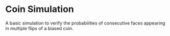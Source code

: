 # Coin Simulation

A basic simulation to verify the probabilities of consecutive faces appearing in multiple flips of a biased coin.
